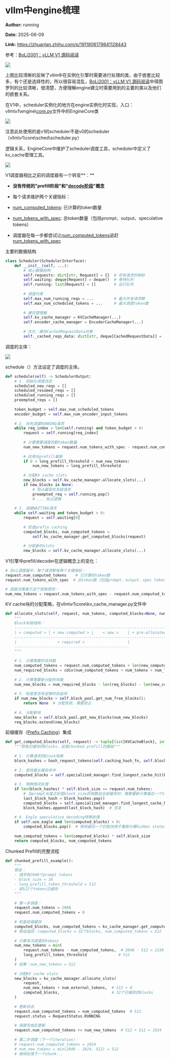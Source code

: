 # vllm中engine梳理

**Author:** running

**Date:** 2025-06-09

**Link:** https://zhuanlan.zhihu.com/p/1911806179841128443

参考：[BoLi2001：vLLM V1 源码阅读](https://zhuanlan.zhihu.com/p/32045324831)

![](images/v2-6c6438d4ed3b27fb3479dd594b12814c_1440w_097e2cd5069a.jpg)

上图比较清晰的反映了vllm中在实例化引擎时需要进行处理的类，由于嵌套比较多，有个还是选择性的，所以很容易混乱，[BoLi2001：vLLM V1 源码阅读](https://zhuanlan.zhihu.com/p/32045324831)中得图罗列的比较清晰，很清楚，方便理解engine建立时需要用到的主要的类以及他们的嵌套关系。

在V1中，scheduler实例化的地方在engine实例化时实现，入口：vllm\\v1\\engine\\[core.py](https://link.zhihu.com/?target=http%3A//core.py/)文件中的EngineCore类

![](images/v2-81f7adb25186b6813b22b576cbf81e29_1440w_3a55a499bf6d.jpg)

注意此处使用的是v1的scheduler不是v0的scheduler （vllm\\v1\\core\\sched\\scheduler.py）

逻辑关系，EngineCore中维护了scheduler调度工具，scheduler中定义了kv\_cache管理工具。

![](images/v2-a10a99faa5467e9f33605aca4833bfbe_1440w_58e8f6364298.jpg)

V1调度器相比之前的调度器有一个转变**：**

-   **没有传统的"prefill阶段"和"[decode阶段](https://zhida.zhihu.com/search?content_id=258412345&content_type=Article&match_order=1&q=decode%E9%98%B6%E6%AE%B5&zhida_source=entity)"概念**
-   每个请求维护两个关键指标：

-   [num\_computed\_tokens](file:///d%3A/project/vllm/vllm/v1/core/kv_cache_manager.py#161%2C9): 已计算的token数量
-   [num\_tokens\_with\_spec](file:///d%3A/project/vllm/vllm/v1/request.py#110%2C9): 总token数量（包括prompt、output、speculative tokens）
-   调度器在每一步都尝试让[num\_computed\_tokens](file:///d%3A/project/vllm/vllm/v1/core/kv_cache_manager.py#161%2C9)追赶[num\_tokens\_with\_spec](file:///d%3A/project/vllm/vllm/v1/request.py#110%2C9)

主要的数据结构

```python
class Scheduler(SchedulerInterface):
    def __init__(self, ...):
        # 核心数据结构
        self.requests: dict[str, Request] = {}  # 所有请求的映射
        self.waiting: deque[Request] = deque()  # 等待队列
        self.running: list[Request] = []        # 运行队列
        
        # 调度约束
        self.max_num_running_reqs = ...         # 最大并发请求数
        self.max_num_scheduled_tokens = ...     # 最大调度token数
        
        # 缓存管理器
        self.kv_cache_manager = KVCacheManager(...)
        self.encoder_cache_manager = EncoderCacheManager(...)
        
        # 优化：缓存CachedRequestData对象
        self._cached_reqs_data: dict[str, deque[CachedRequestData]] = ...
```

调度的主体：

![](images/v2-3cd1dc6c66e243f5a7410986a7acf377_1440w_bea7a0a75cbb.jpg)

schedule（）方法设定了调度的主体。  

```python
def schedule(self) -> SchedulerOutput:
    # 1. 初始化调度状态
    scheduled_new_reqs = []
    scheduled_resumed_reqs = []
    scheduled_running_reqs = []
    preempted_reqs = []
    
    token_budget = self.max_num_scheduled_tokens
    encoder_budget = self.max_num_encoder_input_tokens
    
    # 2. 优先调度RUNNING请求
    while req_index < len(self.running) and token_budget > 0:
        request = self.running[req_index]
        
        # 计算需要调度的新token数量
        num_new_tokens = request.num_tokens_with_spec - request.num_computed_tokens
        
        # 应用长prefill截断
        if 0 < long_prefill_threshold < num_new_tokens:
            num_new_tokens = long_prefill_threshold
            
        # 分配KV cache slots
        new_blocks = self.kv_cache_manager.allocate_slots(...)
        if new_blocks is None:
            # 抢占最低优先级请求
            preempted_req = self.running.pop()
            # ... 抢占逻辑
        
    # 3. 调度WAITING请求
    while self.waiting and token_budget > 0:
        request = self.waiting[0]
        
        # 检查prefix caching
        computed_blocks, num_computed_tokens = 
            self.kv_cache_manager.get_computed_blocks(request)
            
        # 分配新的slots
        new_blocks = self.kv_cache_manager.allocate_slots(...)
```

V1引擎中prefill/decoder在逻辑概念上的变化：

```python
# 在v1调度器中，每个请求都有两个关键指标：
request.num_computed_tokens    # 已计算的token数
request.num_tokens_with_spec  # 总token数（包括prompt、output、spec tokens）

# 调度决策基于这个简单原则：
num_new_tokens = request.num_tokens_with_spec - request.num_computed_tokens
```

KV cache块的分配策略，在vllm\\v1\\core\\kv\_cache\_manager.py文件中

```python
def allocate_slots(self, request, num_tokens, computed_blocks=None, num_lookahead_tokens=0):
    """
    Block布局结构：
    -----------------------------------------------------------------------
    | < computed > | < new computed > |    < new >    | < pre-allocated > |
    -----------------------------------------------------------------------
    |                  < required >                   |
    --------------------------------------------------
    """
    
    # 1. 计算需要的总块数
    num_computed_tokens = request.num_computed_tokens + len(new_computed_blocks) * block_size
    num_required_blocks = cdiv(num_computed_tokens + num_tokens + num_lookahead_tokens, block_size)
    
    # 2. 计算需要新分配的块数
    num_new_blocks = num_required_blocks - len(req_blocks) - len(new_computed_blocks)
    
    # 3. 检查是否有足够的自由块
    if num_new_blocks > self.block_pool.get_num_free_blocks():
        return None  # 分配失败，需要抢占
        
    # 4. 分配新块
    new_blocks = self.block_pool.get_new_blocks(num_new_blocks)
    req_blocks.extend(new_blocks)
```

前缀缓存（[Prefix Caching](https://zhida.zhihu.com/search?content_id=258412345&content_type=Article&match_order=1&q=Prefix+Caching&zhida_source=entity)）集成

```python
def get_computed_blocks(self, request) -> tuple[list[KVCacheBlock], int]:
    """获取已缓存的blocks，这是chunked prefill的基础"""
    
    # 1. 计算请求的block哈希
    block_hashes = hash_request_tokens(self.caching_hash_fn, self.block_size, request)
    
    # 2. 查找最长缓存命中
    computed_blocks = self.specialized_manager.find_longest_cache_hit(block_hashes)
    
    # 3. 特殊情况处理
    if len(block_hashes) * self.block_size == request.num_tokens:
        # 当prompt长度正好是block_size的倍数且全部缓存时，需要重新计算最后一个token
        last_block_hash = block_hashes.pop()
        computed_blocks = self.specialized_manager.find_longest_cache_hit(block_hashes)
        block_hashes.append(last_block_hash)  # 恢复
    
    # 4. Eagle speculative decoding特殊处理
    if self.use_eagle and len(computed_blocks) > 0:
        computed_blocks.pop()  # 移除最后一个匹配块用于重新计算hidden states
    
    num_computed_tokens = len(computed_blocks) * self.block_size
    return computed_blocks, num_computed_tokens
```

Chunked Prefill的完整流程

```python
def chunked_prefill_example():
    """
    假设：
    - 请求有2048个prompt tokens
    - block_size = 16
    - long_prefill_token_threshold = 512
    - 前512个tokens已缓存
    """
    
    # 第一步调度：
    request.num_tokens = 2048
    request.num_computed_tokens = 0
    
    # 检查前缀缓存
    computed_blocks, num_computed_tokens = kv_cache_manager.get_computed_blocks(request)
    # 假设返回：computed_blocks = 32个blocks, num_computed_tokens = 512
    
    # 计算本次调度的tokens
    num_new_tokens = min(
        request.num_tokens - num_computed_tokens,  # 2048 - 512 = 1536
        long_prefill_token_threshold              # 512
    )
    # 结果：num_new_tokens = 512
    
    # 分配KV cache slots
    new_blocks = kv_cache_manager.allocate_slots(
        request, 
        num_new_tokens + num_external_tokens,  # 512 + 0
        computed_blocks,                       # 32个已缓存的blocks
    )
    
    # 更新状态
    request.num_computed_tokens = num_computed_tokens  # 512
    request.status = RequestStatus.RUNNING
    
    # 调度完成后更新
    request.num_computed_tokens += num_new_tokens  # 512 + 512 = 1024
    
    # 第二步调度（下一个iteration）：
    # request.num_computed_tokens = 1024
    # num_new_tokens = min(2048 - 1024, 512) = 512
    # 继续处理下一个chunk...
```